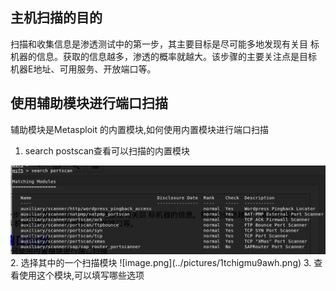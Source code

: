 ## 主机扫描的目的
扫描和收集信息是渗透测试中的第一步，其主要目标是尽可能多地发现有关目 标机器的信息。获取的信息越多，渗透的概率就越大。该步骤的主要关注点是目标 机器E地址、可用服务、开放端口等。

## 使用辅助模块进行端口扫描
辅助模块是Metasploit 的内置模块,如何使用内置模块进行端口扫描
1. search postscan查看可以扫描的内置模块
<img src="../pictures/63tbiduzjwr.png" width="600" />
2. 选择其中的一个扫描模块
![image.png](../pictures/1tchigmu9awh.png)
3. 查看使用这个模块,可以填写哪些选项


